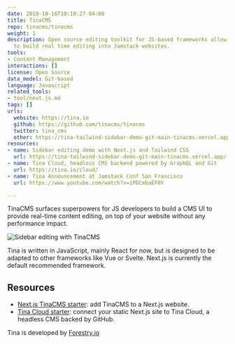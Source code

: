 ```yaml
---
date: 2019-10-16T10:10:27-04:00
title: TinaCMS
repo: tinacms/tinacms
weight: 1
description: Open source editing toolkit for JS-based frameworks allowing developers
  to build real time editing into Jamstack websites.
tools:
- Content Management
interactions: []
license: Open Source
data_model: Git-based
language: Javascript
related_tools:
- tool/next.js.md
tags: []
urls:
  website: https://tina.io
  github: https://github.com/tinacms/tinacms
  twitter: tina_cms
  other: https://tina-tailwind-sidebar-demo-git-main-tinacms.vercel.app/
resources:
- name: Sidebar editing demo with Next.js and Tailwind CSS
  url: https://tina-tailwind-sidebar-demo-git-main-tinacms.vercel.app/
- name: Tina Cloud, headless CMS backend powered by GraphQL and Git
  url: https://tina.io/cloud/
- name: Tina Announcement at Jamstack Conf San Francisco
  url: https://www.youtube.com/watch?v=iPDCmbaEF0Y

---
```


TinaCMS surfaces superpowers for JS developers to build a CMS UI to provide real-time content editing, on top of your website without any performance impact.

![Sidebar editing with TinaCMS](https://tina.io/img/edit-alongside-content.gif)

Tina is written in JavaScript, mainly React for now, but is designed to be adapted to other frameworks like Vue or Svelte.
Next.js is currently the default recommended framework.

## Resources

- [Next.js TinaCMS starter](https://tina.io/guides/nextjs/adding-tina/overview/):  add TinaCMS to a Next.js website.
- [Tina Cloud starter](https://tina.io/guides/tina-cloud/starter/overview/): connect your static Next.js site to Tina Cloud, a headless CMS backed by GitHub.

Tina is developed by [Forestry.io](https://forestry.io)